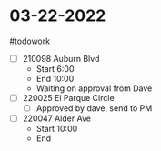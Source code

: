 # 03-22-2022
#todowork 
- [ ] 210098 Auburn Blvd
	- Start 6:00
	- End 10:00
	- Waiting on approval from Dave
- [ ] 220025 El Parque Circle
	- [ ] Approved by dave, send to PM
- [ ] 220047 Alder Ave
	- Start 10:00
	- End